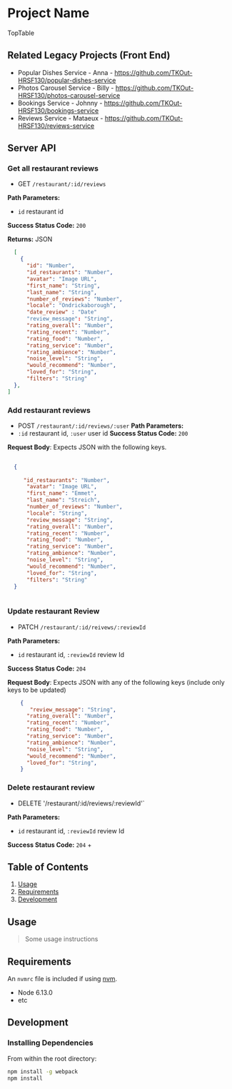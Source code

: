 # Project Name
TopTable 


## Related Legacy Projects (Front End)


  - Popular Dishes Service - Anna - https://github.com/TKOut-HRSF130/popular-dishes-service
  - Photos Carousel Service - Billy - https://github.com/TKOut-HRSF130/photos-carousel-service
  - Bookings Service - Johnny - https://github.com/TKOut-HRSF130/bookings-service
  - Reviews Service - Mataeux - https://github.com/TKOut-HRSF130/reviews-service



## Server API

### Get  all restaurant reviews
  * GET `/restaurant/:id/reviews`

**Path Parameters:**
  * `id` restaurant id

**Success Status Code:** `200`

**Returns:** JSON

```json
  [
    {
      "id": "Number",
      "id_restaurants": "Number",
      "avatar": "Image URL",
      "first_name": "String",
      "last_name": "String",
      "number_of_reviews": "Number",
      "locale": "Ondrickaborough",
      "date_review" : "Date"
      "review_message": "String",
      "rating_overall": "Number",
      "rating_recent": "Number",
      "rating_food": "Number",
      "rating_service": "Number",
      "rating_ambience": "Number",
      "noise_level": "String",
      "would_recommend": "Number",
      "loved_for": "String",
      "filters": "String"
  },
]
```

### Add restaurant reviews
  * POST `/restaurant/:id/reviews/:user`
**Path Parameters:**
  * `:id` restaurant id, `:user` user id
**Success Status Code:** `200`

**Request Body**: Expects JSON with the following keys.

```json
    
  {
    
     "id_restaurants": "Number",
      "avatar": "Image URL",
      "first_name": "Emmet",
      "last_name": "Streich",
      "number_of_reviews": "Number",
      "locale": "String",
      "review_message": "String",
      "rating_overall": "Number",
      "rating_recent": "Number",
      "rating_food": "Number",
      "rating_service": "Number",
      "rating_ambience": "Number",
      "noise_level": "String",
      "would_recommend": "Number",
      "loved_for": "String",
      "filters": "String"
  }
    
```


### Update restaurant Review
  * PATCH `/restaurant/:id/reivews/:reviewId`

**Path Parameters:**
  * `id` restaurant id, `:reviewId` review Id

**Success Status Code:** `204`

**Request Body**: Expects JSON with any of the following keys (include only keys to be updated)

```json
    {
       "review_message": "String",
      "rating_overall": "Number",
      "rating_recent": "Number",
      "rating_food": "Number",
      "rating_service": "Number",
      "rating_ambience": "Number",
      "noise_level": "String",
      "would_recommend": "Number",
      "loved_for": "String",
    }
```

### Delete restaurant review
  * DELETE '/restaurant/:id/reviews/:reviewId'`

**Path Parameters:**
 * `id` restaurant id, `:reviewId` review Id

**Success Status Code:** `204`
+



## Table of Contents

1. [Usage](#Usage)
1. [Requirements](#requirements)
1. [Development](#development)

## Usage

> Some usage instructions

## Requirements

An `nvmrc` file is included if using [nvm](https://github.com/creationix/nvm).

- Node 6.13.0
- etc

## Development

### Installing Dependencies

From within the root directory:

```sh
npm install -g webpack
npm install
```
